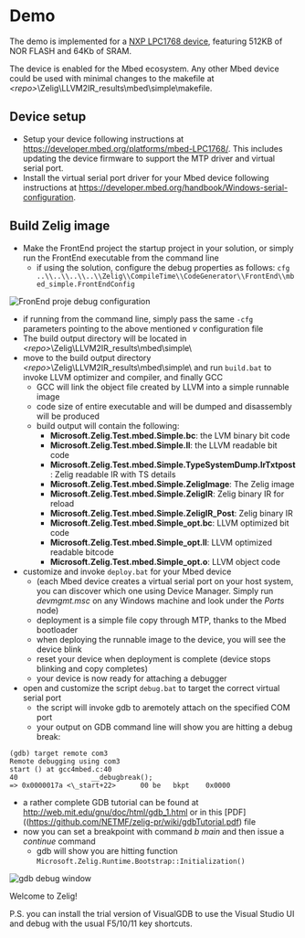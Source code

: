# Demo 
The demo is implemented for a [NXP LPC1768 device](https://developer.mbed.org/platforms/mbed-LPC1768/), featuring 512KB of NOR FLASH and 64Kb of SRAM. 

The device is enabled for the Mbed ecosystem. Any other Mbed device could be used with minimal changes to the makefile at _\<repo\>_\\Zelig\\LLVM2IR_results\\mbed\\simple\\makefile.  

## Device setup
* Setup your device following instructions at https://developer.mbed.org/platforms/mbed-LPC1768/. This includes updating the device firmware to support the MTP driver and virtual serial port. 
* Install the virtual serial port driver for your Mbed device following instructions at https://developer.mbed.org/handbook/Windows-serial-configuration. 

## Build Zelig image
* Make the FrontEnd project the startup project in your solution, or simply run the FrontEnd executable from the command line
  * if using the solution, configure the debug properties as follows: `cfg ..\\..\\..\\..\\Zelig\\CompileTime\\CodeGenerator\\FrontEnd\\mbed_simple.FrontEndConfig`  

![FronEnd proje debug configuration](https://github.com/NETMF/zelig-pr/wiki/FrontEndconfig.PNG)

  * if running from the command line, simply pass the same `-cfg` parameters pointing to the above mentioned _v_ configuration file 
  * The build output directory will be located in _\<repo\>_\\Zelig\\LLVM2IR_results\\mbed\\simple\\
* move to the build output directory _\<repo\>_\\Zelig\\LLVM2IR_results\\mbed\\simple\\ and run `build.bat` to invoke LLVM optimizer and compiler, and finally GCC 
  * GCC will link the object file created by LLVM into a simple runnable image 
  * code size of entire executable and will be dumped and disassembly will be produced 
  * build output will contain the following: 
    * **Microsoft.Zelig.Test.mbed.Simple.bc**: the LVM binary bit code 
    * **Microsoft.Zelig.Test.mbed.Simple.ll**: the LLVM readable bit code     
    * **Microsoft.Zelig.Test.mbed.Simple.TypeSystemDump.IrTxtpost**: Zelig readable IR with TS details 
    * **Microsoft.Zelig.Test.mbed.Simple.ZeligImage**: The Zelig image
    * **Microsoft.Zelig.Test.mbed.Simple.ZeligIR**: Zelig binary IR for reload
    * **Microsoft.Zelig.Test.mbed.Simple.ZeligIR_Post**: Zelig binary IR 
    * **Microsoft.Zelig.Test.mbed.Simple_opt.bc**: LLVM optimized bit code 
    * **Microsoft.Zelig.Test.mbed.Simple_opt.ll**: LLVM optimized readable bitcode 
    * **Microsoft.Zelig.Test.mbed.Simple_opt.o**: LLVM object code 
* customize and invoke `deploy.bat` for your Mbed device
    * (each Mbed device creates a virtual serial port on your host system, you can discover which one using Device Manager. Simply run _devmgmt.msc_ on any Windows machine and look under the _Ports_ node) 
    * deployment is a simple file copy through MTP, thanks to the Mbed bootloader 
    * when deploying the runnable image to the device, you will see the device blink 
    * reset your device when deployment is complete (device stops blinking and copy completes) 
  * your device is now ready for attaching a debugger
* open and customize the script `debug.bat` to target the correct virtual serial port 
    * the script will invoke gdb to aremotely attach on the specified COM port
    * your output on GDB command line will show you are hitting a debug break: 

`(gdb) target remote com3`  
`Remote debugging using com3`  
`start () at gcc4mbed.c:40`  
`40                  __debugbreak();`  
`=> 0x0000017a <\_start+22>      00 be   bkpt    0x0000 `     

* a rather complete GDB tutorial can be found at http://web.mit.edu/gnu/doc/html/gdb_1.html or in this [PDF]((https://github.com/NETMF/zelig-pr/wiki/gdbTutorial.pdf) file   
* now you can set a breakpoint with command _b main_ and then issue a _continue_ command   
  * gdb will show you are hitting function `Microsoft.Zelig.Runtime.Bootstrap::Initialization()`  

![gdb debug window](https://github.com/NETMF/zelig-pr/wiki/GDBDebug.PNG)  


Welcome to Zelig!  



P.S. you can install the trial version of VisualGDB to use the Visual Studio UI and debug with the usual F5/10/11 key shortcuts. 





